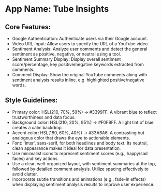 # **App Name**: Tube Insights

## Core Features:

- Google Authentication: Authenticate users via their Google account.
- Video URL Input: Allow users to specify the URL of a YouTube video.
- Sentiment Analysis: Analyze user comments and detect the general sentiment as positive, negative, or neutral using a tool.
- Sentiment Summary Display: Display overall sentiment score/percentage, key positive/negative keywords extracted from comments.
- Comment Display: Show the original YouTube comments along with sentiment analysis results inline, e.g. highlighted positive/negative words.

## Style Guidelines:

- Primary color: HSL(210, 70%, 50%) -> #3399FF. A vibrant blue to reflect trustworthiness and data focus.
- Background color: HSL(210, 20%, 95%) -> #F0F8FF. A light tint of blue creates a calm backdrop.
- Accent color: HSL(180, 60%, 40%) -> #33A6A6. A contrasting but analogous color that draws the eye to actionable elements.
- Font: 'Inter', sans-serif, for both headlines and body text. Its neutral, clean appearance makes it ideal for data presentation.
- Use minimalist icons to represent sentiment scores (e.g., happy/sad faces) and key actions.
- Use a clear, well-organized layout, with sentiment summaries at the top, followed by detailed comment analysis. Utilize spacing effectively to avoid clutter.
- Incorporate subtle transitions and animations (e.g., fade-in effects) when displaying sentiment analysis results to improve user experience.